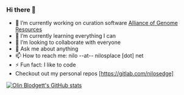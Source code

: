 ### Hi there 👋

- 🔭 I’m currently working on curation software [Alliance of Genome Resources](https://github.com/alliance-genome)
- 🌱 I’m currently learning everything I can
- 👯 I’m looking to collaborate with everyone
- 💬 Ask me about anything
- 📫 How to reach me: nilo --at-- nilosplace [dot] net
- ⚡ Fun fact: I like to code
- Checkout out my personal repos [https://gitlab.com/nilosedge]

[![Olin Blodgett's GitHub stats](https://github-readme-stats-one-bice.vercel.app/api?username=oblodgett&show_icons=true&include_all_commits=true&count_private=true&role=OWNER,ORGANIZATION_MEMBER,COLLABORATOR&theme=dark)](https://github.com/oblodgett)


